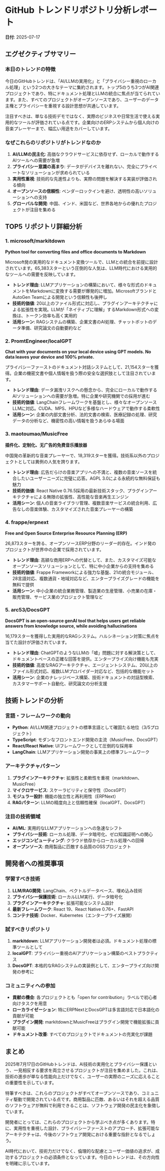 # GitHub トレンドリポジトリ分析レポート

**日付**: 2025-07-17

## エグゼクティブサマリー

### 本日のトレンドの特徴

今日のGitHubトレンドは、「AI/LLMの実用化」と「プライバシー重視のローカル処理」という2つの大きなテーマに集約されます。トップ5のうち3つがAI関連プロジェクトであり、特にドキュメント処理とLLMの統合に焦点が当てられています。また、すべてのプロジェクトがオープンソースであり、ユーザーのデータ主権とプライバシーを重視する設計思想が共通しています。

注目すべきは、単なる技術デモではなく、実際のビジネスや日常生活で使える実用的なツールが評価されている点です。企業向けのERPシステムから個人向けの音楽プレーヤーまで、幅広い用途をカバーしています。

### なぜこれらのリポジトリがトレンドなのか

1. **AI/LLMの民主化**: 高価なクラウドサービスに依存せず、ローカルで動作するAIツールへの需要が急増
2. **プライバシー意識の高まり**: データがデバイスを離れない、完全にプライベートなソリューションが求められている
3. **実用性重視**: 技術的な先進性よりも、実際の問題を解決する実装が評価される傾向
4. **オープンソースの信頼性**: ベンダーロックインを避け、透明性の高いソリューションへの支持
5. **グローバルな開発**: 中国、インド、米国など、世界各地からの優れたプロジェクトが注目を集める

## TOP5 リポジトリ詳細分析

### 1. microsoft/markitdown
**Python tool for converting files and office documents to Markdown**

Microsoft発の実用的なドキュメント変換ツールで、LLMとの統合を前提に設計されています。65,383スターという圧倒的な人気は、LLM時代における実用的なツールへの需要を反映しています。

- **トレンド理由**: LLMアプリケーションの構築において、様々な形式のドキュメントをMarkdownに変換する需要が爆発的に増加。MicrosoftブランドとAutoGen Teamによる開発という信頼性も後押し
- **技術的価値**: 20以上のファイル形式に対応し、プラグインアーキテクチャによる拡張性を実現。LLMが「ネイティブに理解」するMarkdown形式への変換は、トークン効率も高く実用的
- **活用シーン**: RAGシステムの構築、企業文書のAI処理、チャットボットのデータ準備、研究論文の自動要約など

### 2. PromtEngineer/localGPT
**Chat with your documents on your local device using GPT models. No data leaves your device and 100% private.**

プライバシーファーストのドキュメント対話システムとして、21,154スターを獲得。企業の機密文書や個人情報を扱う際の安全な選択肢として注目されています。

- **トレンド理由**: データ漏洩リスクへの懸念から、完全にローカルで動作するAIソリューションへの需要が急増。特に企業や研究機関での採用が進む
- **技術的価値**: LangChainフレームワークを基盤とし、様々なオープンソースLLMに対応。CUDA、MPS、HPUなど多様なハードウェアで動作する柔軟性
- **活用シーン**: 企業の内部文書分析、法的文書の検索、医療記録の処理、研究データの分析など、機密性の高い情報を扱うあらゆる場面

### 3. maotoumao/MusicFree
**插件化、定制化、无广告的免费音乐播放器**

中国発の革新的な音楽プレーヤーで、18,319スターを獲得。技術系以外のプロジェクトとしては異例の人気を誇ります。

- **トレンド理由**: 広告だらけの音楽アプリへの不満と、複数の音楽ソースを統合したいユーザーニーズに完璧に応答。AGPL 3.0による永続的な無料保証も魅力
- **技術的価値**: React Native 0.76.5採用の最新技術スタック、プラグインアーキテクチャによる無限の拡張性、高性能な音楽再生エンジン
- **活用シーン**: 個人の音楽ライブラリ管理、複数音楽サービスの統合利用、広告なしの音楽体験、カスタマイズされた音楽プレーヤーの構築

### 4. frappe/erpnext
**Free and Open Source Enterprise Resource Planning (ERP)**

26,873スターを誇る、オープンソースERP分野のリーダー的存在。インド発のプロジェクトが世界中の企業で採用されています。

- **トレンド理由**: 高額な商用ERPへの代替として、また、カスタマイズ可能なオープンソースソリューションとして、特に中小企業からの支持を集める
- **技術的価値**: Frappe Frameworkによる強力な基盤、21の統合モジュール、28言語対応、複数通貨・地域対応など、エンタープライズグレードの機能を無料で提供
- **活用シーン**: 中小企業の統合業務管理、製造業の生産管理、小売業の在庫・販売管理、サービス業のプロジェクト管理など

### 5. arc53/DocsGPT
**DocsGPT is an open-source genAI tool that helps users get reliable answers from knowledge source, while avoiding hallucinations**

16,179スターを獲得した実用的なRAGシステム。ハルシネーション対策に焦点を当てた設計が評価されています。

- **トレンド理由**: ChatGPTのようなLLMの「嘘」問題に対する解決策として、ドキュメントベースの正確な回答を提供。エンタープライズ向け機能も充実
- **技術的価値**: 高度なRAGアーキテクチャ、エージェントシステム、20以上のファイル形式対応、複数LLMプロバイダー対応など、包括的な機能セット
- **活用シーン**: 企業のナレッジベース構築、技術ドキュメントの対話型検索、カスタマーサポート自動化、研究論文の分析支援

## 技術トレンドの分析

### 言語・フレームワークの動向

- **Python**: AI/LLM関連プロジェクトの標準言語として確固たる地位（3/5プロジェクト）
- **TypeScript**: モダンなフロントエンド開発の主流（MusicFree、DocsGPT）
- **React/React Native**: UIフレームワークとして圧倒的な採用率
- **LangChain**: LLMアプリケーション開発の事実上の標準フレームワーク

### アーキテクチャパターン

1. **プラグインアーキテクチャ**: 拡張性と柔軟性を重視（markitdown、MusicFree）
2. **マイクロサービス**: スケーラビリティと保守性（DocsGPT）
3. **モジュラー設計**: 機能の独立性と再利用性（ERPNext）
4. **RAGパターン**: LLMの精度向上と信頼性確保（localGPT、DocsGPT）

### 注目の技術領域

- **AI/ML**: 実用的なLLMアプリケーションへの急速なシフト
- **プライバシー技術**: ローカル処理、データ暗号化、ゼロ知識証明への関心
- **エッジコンピューティング**: クラウド依存からローカル処理への回帰
- **オープンソース**: 商用製品に匹敵する品質のOSSプロジェクト

## 開発者への推奨事項

### 学習すべき技術

1. **LLM/RAG開発**: LangChain、ベクトルデータベース、埋め込み技術
2. **プライバシー保護技術**: ローカルLLM実行、データ暗号化
3. **プラグインアーキテクチャ**: 拡張可能なシステム設計
4. **最新フレームワーク**: React 19、React Native 0.76+、FastAPI
5. **コンテナ技術**: Docker、Kubernetes（エンタープライズ展開）

### 試すべきリポジトリ

1. **markitdown**: LLMアプリケーション開発者は必須。ドキュメント処理の標準ツールとして
2. **localGPT**: プライバシー重視のAIアプリケーション構築のベストプラクティス
3. **DocsGPT**: 本格的なRAGシステムの実装例として、エンタープライズ向け開発の参考に

### コミュニティへの参加

- **貢献の機会**: 各プロジェクトとも「open for contribution」ラベルで初心者向けタスクを用意
- **ローカライゼーション**: 特にERPNextとDocsGPTは多言語対応で日本語化の貢献が可能
- **プラグイン開発**: markitdownとMusicFreeはプラグイン開発で機能拡張に貢献可能
- **ドキュメント改善**: すべてのプロジェクトでドキュメントの充実化が課題

## まとめ

2025年7月17日のGitHubトレンドは、AI技術の実用化とプライバシー保護という、一見相反する要求を両立させるプロジェクトが注目を集めました。これは、技術の進歩が単なる性能向上だけでなく、ユーザーの実際のニーズに応えることの重要性を示しています。

特筆すべきは、これらのプロジェクトがすべてオープンソースであり、コミュニティ駆動で開発されている点です。商用製品に匹敵、あるいはそれを超える品質のソフトウェアが無料で利用できることは、ソフトウェア開発の民主化を象徴しています。

開発者にとっては、これらのプロジェクトから学ぶべき点が多くあります。特に、実用性を重視した設計、プライバシーファーストのアプローチ、拡張可能なアーキテクチャは、今後のソフトウェア開発における重要な指針となるでしょう。

AI時代において、技術力だけでなく、倫理的な配慮とユーザー価値の追求が、成功するプロジェクトの必須条件となっています。今日のトレンドは、その方向性を明確に示しています。